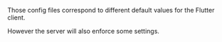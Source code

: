 Those config files correspond to different default values for the Flutter client.

However the server will also enforce some settings.